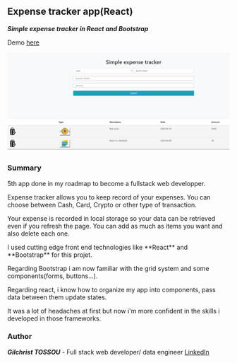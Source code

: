 ## Expense tracker app(React)

**_Simple expense tracker in React and Bootstrap_**

Demo [here](http://mastermind-expense-tracker.herokuapp.com/)

![Expense Tracker app](src/img/example.jpg)

### Summary

<p>5th  app done in my roadmap to become a fullstack web developper. </p>
<p>Expense tracker allows you to keep record of your expenses. You can choose between Cash, Card, Crypto or other type 
of transaction.</p>
<p>Your expense is recorded in local storage so your data can be retrieved even if you refresh the page.
You can add as much as items you want and also delete each one.</p>

<p>I used cutting edge front end technologies like **React** and **Bootstrap** for this projet.</p>
<p>Regarding Bootstrap i am now familiar with the grid system and some components(forms, buttons...).</p>
<p>Regarding react, i know how to organize my app into components, pass data between them update states.</p>

It was a lot of headaches at first but now i'm more confident in the skills i developed in those frameworks.

### Author

**_Gilchrist TOSSOU_** - Full stack web developer/ data engineer [LinkedIn](https://linkedin.com/in/gilchrist-tossou-a9663743/)


